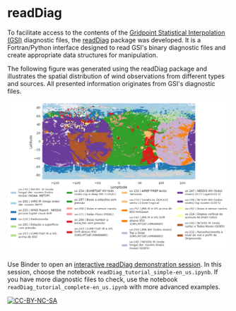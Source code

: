 # readDiag

To facilitate access to the contents of the [Gridpoint Statistical Interpolation (GSI)](https://dtcenter.org/community-code/gridpoint-statistical-interpolation-gsi) diagnostic files, the [readDiag](https://github.com/GAD-DIMNT-CPTEC/readDiag) package was developed. It is a Fortran/Python interface designed to read GSI's binary diagnostic files and create appropriate data structures for manipulation.

The following figure was generated using the readDiag package and illustrates the spatial distribution of wind observations from different types and sources. All presented information originates from GSI's diagnostic files.

![image](https://raw.githubusercontent.com/GAD-DIMNT-CPTEC/readDiag/master/docs/imgs/uv_GSI_3_7.png)

Use Binder to open an [interactive readDiag demonstration session](https://mybinder.org/v2/gh/GAD-DIMNT-CPTEC/readDiag/HEAD). In this session, choose the notebook `readDiag_tutorial_simple-en_us.ipynb`. If you have more diagnostic files to check, use the notebook `readDiag_tutorial_complete-en_us.ipynb` with more advanced examples.

<a href="https://creativecommons.org/licenses/by-nc-sa/4.0/legalcode" target="_blank"><img src="https://mirrors.creativecommons.org/presskit/buttons/88x31/png/by-nc-sa.png" alt="CC-BY-NC-SA" width="100"/></a>
